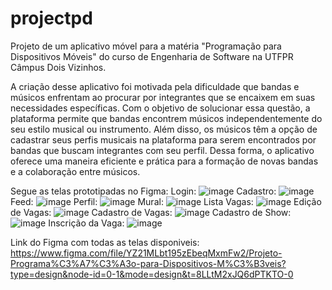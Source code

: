 # projectpd

Projeto de um aplicativo móvel para a matéria "Programação para Dispositivos Móveis" do curso de Engenharia de Software na UTFPR Câmpus Dois Vizinhos.

A criação desse aplicativo foi motivada pela dificuldade que bandas e músicos enfrentam ao procurar por integrantes que se encaixem em suas necessidades específicas. Com o objetivo de solucionar essa questão, a
plataforma permite que bandas encontrem músicos independentemente do seu estilo musical ou instrumento. Além disso, os músicos têm a opção de cadastrar seus perfis musicais na plataforma para serem encontrados por
bandas que buscam integrantes com seu perfil. Dessa forma, o aplicativo oferece uma maneira eficiente e prática para a formação de novas bandas e a colaboração entre músicos.

Segue as telas prototipadas no Figma:
Login: ![image](https://github.com/mendesvitoor/projectpd/assets/92129858/dcf44982-ecc9-4254-8b4a-d3fefc65895d)
Cadastro: ![image](https://github.com/mendesvitoor/projectpd/assets/92129858/93801e52-c3e7-4195-8ed5-cfd7495cc5d7)
Feed: ![image](https://github.com/mendesvitoor/projectpd/assets/92129858/eb504f2a-d0f9-4f31-8459-38baba0eda46)
Perfil: ![image](https://github.com/mendesvitoor/projectpd/assets/92129858/beb3cf47-f55c-4188-835b-b076b5178973)
Mural: ![image](https://github.com/mendesvitoor/projectpd/assets/92129858/4466fe32-8eb0-4cad-a2b1-202802f89b96)
Lista Vagas: ![image](https://github.com/mendesvitoor/projectpd/assets/92129858/d5c23d78-46f1-4fcf-a3de-25e3a61f4827)
Edição de Vagas: ![image](https://github.com/mendesvitoor/projectpd/assets/92129858/e692e3af-0062-492a-bd30-06d74e5877dc)
Cadastro de Vagas: ![image](https://github.com/mendesvitoor/projectpd/assets/92129858/3a024262-e9d2-4235-bc71-fb5e5f263765)
Cadastro de Show: ![image](https://github.com/mendesvitoor/projectpd/assets/92129858/23d4a8b8-eb45-40ff-a79a-dfb8a5ad9527)
Inscrição da Vaga: ![image](https://github.com/mendesvitoor/projectpd/assets/92129858/d071357b-102a-419c-8afe-6ac9b085ad5b)

Link do Figma com todas as telas disponiveis: https://www.figma.com/file/YZ21MLbt195zEbeqMxmFw2/Projeto-Programa%C3%A7%C3%A3o-para-Dispositivos-M%C3%B3veis?type=design&node-id=0-1&mode=design&t=8LLtM2xJQ6dPTKTO-0

